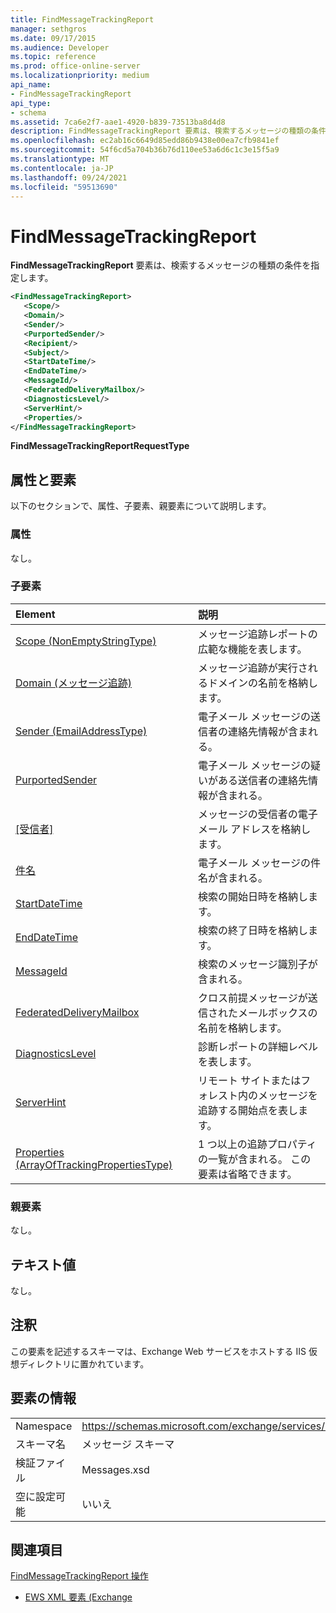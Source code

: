 ```yaml
---
title: FindMessageTrackingReport
manager: sethgros
ms.date: 09/17/2015
ms.audience: Developer
ms.topic: reference
ms.prod: office-online-server
ms.localizationpriority: medium
api_name:
- FindMessageTrackingReport
api_type:
- schema
ms.assetid: 7ca6e2f7-aae1-4920-b839-73513ba8d4d8
description: FindMessageTrackingReport 要素は、検索するメッセージの種類の条件を指定します。
ms.openlocfilehash: ec2ab16c6649d85edd86b9438e00ea7cfb9841ef
ms.sourcegitcommit: 54f6cd5a704b36b76d110ee53a6d6c1c3e15f5a9
ms.translationtype: MT
ms.contentlocale: ja-JP
ms.lasthandoff: 09/24/2021
ms.locfileid: "59513690"
---
```

# <a name="findmessagetrackingreport"></a>FindMessageTrackingReport

**FindMessageTrackingReport** 要素は、検索するメッセージの種類の条件を指定します。 
  
```xml
<FindMessageTrackingReport>
   <Scope/>
   <Domain/>
   <Sender/>
   <PurportedSender/>
   <Recipient/>
   <Subject/>
   <StartDateTime/>
   <EndDateTime/>
   <MessageId/>
   <FederatedDeliveryMailbox/>
   <DiagnosticsLevel/>
   <ServerHint/>
   <Properties/>
</FindMessageTrackingReport>
```

 **FindMessageTrackingReportRequestType**
## <a name="attributes-and-elements"></a>属性と要素

以下のセクションで、属性、子要素、親要素について説明します。
  
### <a name="attributes"></a>属性

なし。
  
### <a name="child-elements"></a>子要素

|**Element**|**説明**|
|:-----|:-----|
|[Scope (NonEmptyStringType)](scope-nonemptystringtype.md) <br/> |メッセージ追跡レポートの広範な機能を表します。  <br/> |
|[Domain (メッセージ追跡)](domain-message-tracking.md) <br/> |メッセージ追跡が実行されるドメインの名前を格納します。  <br/> |
|[Sender (EmailAddressType)](sender-emailaddresstype.md) <br/> |電子メール メッセージの送信者の連絡先情報が含まれる。  <br/> |
|[PurportedSender](purportedsender.md) <br/> |電子メール メッセージの疑いがある送信者の連絡先情報が含まれる。  <br/> |
|[[受信者]](recipient.md) <br/> |メッセージの受信者の電子メール アドレスを格納します。  <br/> |
|[件名](subject.md) <br/> |電子メール メッセージの件名が含まれる。  <br/> |
|[StartDateTime](startdatetime.md) <br/> |検索の開始日時を格納します。  <br/> |
|[EndDateTime](enddatetime.md) <br/> |検索の終了日時を格納します。  <br/> |
|[MessageId](messageid.md) <br/> |検索のメッセージ識別子が含まれる。  <br/> |
|[FederatedDeliveryMailbox](federateddeliverymailbox.md) <br/> |クロス前提メッセージが送信されたメールボックスの名前を格納します。  <br/> |
|[DiagnosticsLevel](diagnosticslevel.md) <br/> |診断レポートの詳細レベルを表します。  <br/> |
|[ServerHint](serverhint.md) <br/> |リモート サイトまたはフォレスト内のメッセージを追跡する開始点を表します。  <br/> |
|[Properties (ArrayOfTrackingPropertiesType)](properties-arrayoftrackingpropertiestype.md) <br/> |1 つ以上の追跡プロパティの一覧が含まれる。 この要素は省略できます。  <br/> |
   
### <a name="parent-elements"></a>親要素

なし。
  
## <a name="text-value"></a>テキスト値

なし。
  
## <a name="remarks"></a>注釈

この要素を記述するスキーマは、Exchange Web サービスをホストする IIS 仮想ディレクトリに置かれています。
  
## <a name="element-information"></a>要素の情報

|||
|:-----|:-----|
|Namespace  <br/> |https://schemas.microsoft.com/exchange/services/2006/messages  <br/> |
|スキーマ名  <br/> |メッセージ スキーマ  <br/> |
|検証ファイル  <br/> |Messages.xsd  <br/> |
|空に設定可能  <br/> |いいえ  <br/> |
   
## <a name="see-also"></a>関連項目



[FindMessageTrackingReport 操作](findmessagetrackingreport-operation.md)


- [EWS XML 要素 (Exchange](ews-xml-elements-in-exchange.md)

